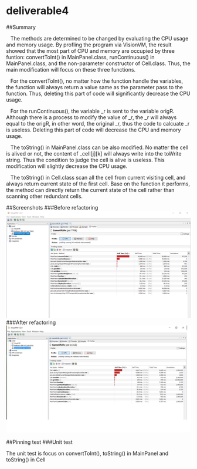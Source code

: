 # deliverable4
##Summary

    The methods are determined to be changed by evaluating the CPU usage and memory usage.  By profling the program via VisionVM, the result showed that the most part of CPU and memory are occupied by three funtion: convertToInt() in MainPanel.class, runContinuous() in MainPanel.class, and the non-parameter constructor of Cell.class.  Thus, the main modification will focus on these three functions.
    
    For the convertToInt(), no matter how the function handle the variables, the function will always return a value same as the parameter pass to the function.  Thus, deleting this part of code will significantly decrease the CPU usage.
    
    For the runContinuous(), the variable _r is sent to the variable origR.  Although there is a process to modify the value of _r, the _r will always equal to the origR, in other word, the original _r, thus the code to calcuate _r is useless.  Deleting this part of code will decrease the CPU and memory usage.  
    
    The toString() in MainPanel.class can be also modified.  No matter the cell is alived or not, the content of _cell[j][k] will always write into the toWrite string.  Thus the condition to judge the  cell is alive is useless. This modification will slightly decrease the CPU usage.
    
    The toString() in Cell.class scan all the cell from current visiting cell, and always return current state of the first cell.  Base on the function it performs, the method can directly return the current state of the cell rather than scanning other redundant cells.       
    
##Screenshots
###Before refactoring
![](https://github.com/Kururu1992/deliverable4/blob/master/screenshot/origin1.jpg)
###After refactoring
![](https://github.com/Kururu1992/deliverable4/blob/master/screenshot/modify3.jpg)

##Pinning test
###Unit test

  The unit test is focus on convertToInt(), toString() in MainPanel and toString() in Cell
      
    
